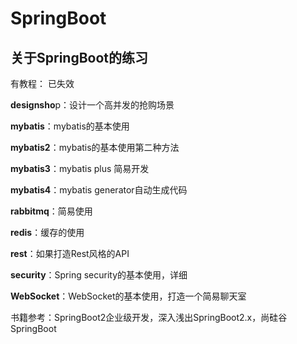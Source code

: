 # SpringBoot
## 关于SpringBoot的练习

有教程：
已失效

**designsho**p：设计一个高并发的抢购场景

**mybatis**：mybatis的基本使用

**mybatis2**：mybatis的基本使用第二种方法

**mybatis3**：mybatis plus 简易开发

**mybatis4**：mybatis generator自动生成代码

**rabbitmq**：简易使用

**redis**：缓存的使用

**rest**：如果打造Rest风格的API

**security**：Spring security的基本使用，详细

**WebSocket**：WebSocket的基本使用，打造一个简易聊天室

书籍参考：SpringBoot2企业级开发，深入浅出SpringBoot2.x，尚硅谷SpringBoot
